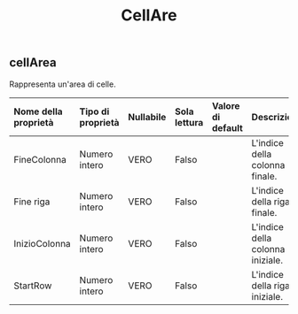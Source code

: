 ﻿---
title: CellAre
second_title: Aspose.Cells Cloud Documen
type: docs
url: /it/specification/model/cellarea/
description: "Aspose.Cells Specifica del modello cloud: CellArea. Gestisci facilmente Excel e altri fogli di calcolo con funzionalità come apertura, generazione, modifica, divisione, unione, confronto e conversione"
kwords: Excel, Office, Foglio di calcolo, Cloud REST API, CellArea
weight: 50
---
## **cellArea**

 Rappresenta un'area di celle.

| Nome della proprietà| Tipo di proprietà| Nullabile| Sola lettura| Valore di default| Descrizione|
|:- |:- |:- |:- |:- |:- |
| FineColonna| Numero intero| VERO| Falso|| L'indice della colonna finale.|
| Fine riga| Numero intero| VERO| Falso|| L'indice della riga finale.|
| InizioColonna| Numero intero| VERO| Falso|| L'indice della colonna iniziale.|
| StartRow| Numero intero| VERO| Falso|| L'indice della riga iniziale.|

